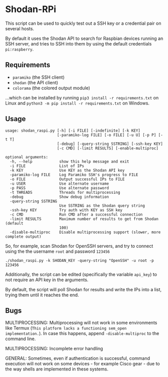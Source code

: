 # Shodan-RPi

This script can be used to quickly test out a SSH key or a credential pair on several hosts.

By default it uses the Shodan API to search for Raspbian devices running an SSH server, and tries to SSH into them by using the default credentials `pi:raspberry`.

## Requirements
* `paramiko` (the SSH client)  
* `shodan` (the API client)
* `colorama` (the colored output module)

...which can be installed by running `pip3 install -r requirements.txt` on Linux and `python3 -m pip install -r requirements.txt` on Windows.

## Usage
```
usage: shodan_raspi.py [-h] [-i FILE] [-indefinite] [-k KEY]
                       [-paramiko-log FILE] [-o FILE] [-u U] [-p P] [-t T]
                       [-debug] [-query-string SSTRING] [-ssh-key KEY]
                       [-c CMD] [-limit RESULTS] [-enable-multiproc]

optional arguments:
  -h, --help            show this help message and exit
  -i FILE               List of IPs
  -k KEY                Use KEY as the Shodan API key
  -paramiko-log FILE    Log Paramiko SSH's progress to FILE
  -o FILE               Output successful IPs to FILE
  -u USER               Use alternate username
  -p PASS               Use alternate password
  -t THREADS            Threads for multiprocessing
  -debug                Show debug information
  -query-string SSTRING
                        Use SSTRING as the Shodan query string
  -ssh-key KEY          Try auth with KEY as SSH key
  -c CMD                Run CMD after a successful connection
  -limit RESULTS        Maximum number of results to get from Shodan (default
                        100)
  -disable-multiproc    Disable multiprocessing support (slower, more complete output)
```

So, for example, scan Shodan for OpenSSH servers, and try to connect using the the username `root` and password `123456`
```
./shodan_raspi.py -k SHODAN_KEY -query-string "OpenSSH" -u root -p 123456
```

Additionally, the script can be edited (specifically the variable `api_key`) to not require an API key in the arguments.

By default, the script will poll Shodan for results and write the IPs into a list, trying them until it reaches the end.
## Bugs

MULTIPROCESSING: Multiprocessing will not work in some environments like Termux (`This platform lacks a functioning sem_open implementation.`). In case this happens, append `-disable-multiproc` to the command line.

MULTIPROCESSING: Incomplete error handling

GENERAL: Sometimes, even if authentication is successful, command execution will not work on some devices - for example Cisco gear - due to the way shells are implemented in these systems.
